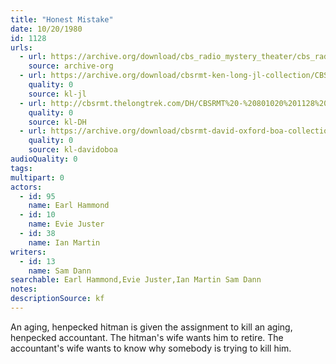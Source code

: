 ```yaml
---
title: "Honest Mistake"
date: 10/20/1980
id: 1128
urls: 
  - url: https://archive.org/download/cbs_radio_mystery_theater/cbs_radio_mystery_theater-1101-1150.zip/cbs_radio_mystery_theater-1101-1150%2Fcbsrmt_1128_honest_mistake.mp3
    source: archive-org
  - url: https://archive.org/download/cbsrmt-ken-long-jl-collection/CBSRMT - 801020 1128 Honest Mistake_jl.mp3
    quality: 0
    source: kl-jl
  - url: http://cbsrmt.thelongtrek.com/DH/CBSRMT%20-%20801020%201128%20Honest%20Mistake_dh.mp3
    quality: 0
    source: kl-DH
  - url: https://archive.org/download/cbsrmt-david-oxford-boa-collection/CBSRMT-801020-1128-Honest-Mistake-(32-22)-[2007]-{BoA}.mp3
    quality: 0
    source: kl-davidoboa
audioQuality: 0
tags: 
multipart: 0
actors:  
  - id: 95
    name: Earl Hammond  
  - id: 10
    name: Evie Juster  
  - id: 38
    name: Ian Martin
writers:  
  - id: 13
    name: Sam Dann
searchable: Earl Hammond,Evie Juster,Ian Martin Sam Dann
notes: 
descriptionSource: kf
---
```

An aging, henpecked hitman is given the assignment to kill an aging, henpecked accountant. The hitman's wife wants him to retire. The accountant's wife wants to know why somebody is trying to kill him.